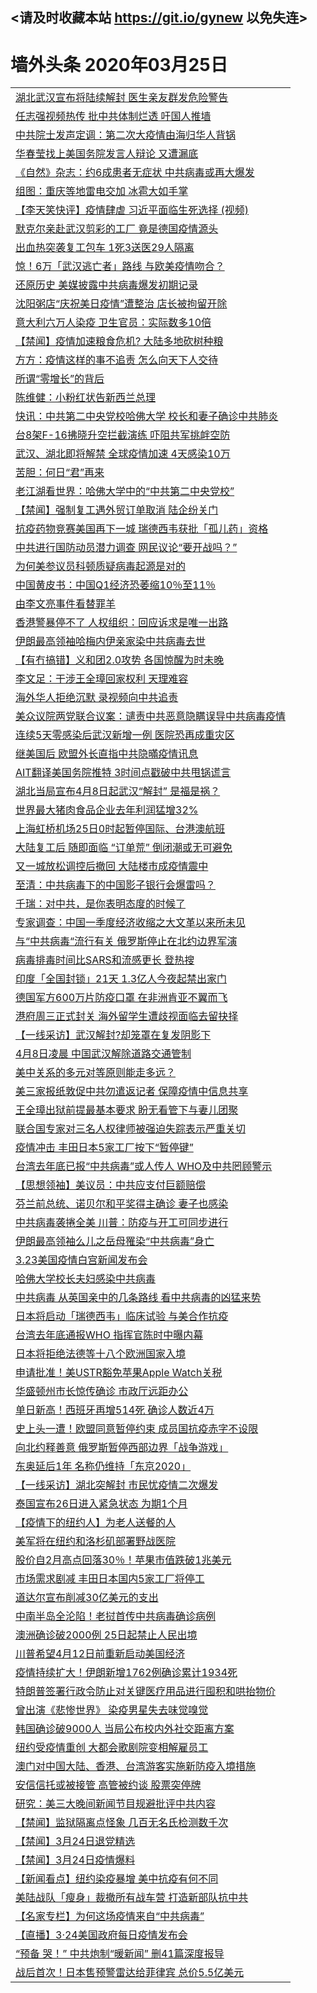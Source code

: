 ## <请及时收藏本站 https://git.io/gynew 以免失连> </a>
# 墙外头条 2020年03月25日</a>


<table>
<tr><td colspan="2" align="left"><a href="https://xfine.casa/oo.aspx?name=c1148014&key=exgxucyqmkwgvwch&from=gy">湖北武汉宣布将陆续解封 医生亲友群发危险警告</a></td></tr>
<tr><td colspan="2" align="left"><a href="https://xfine.casa/oo.aspx?name=c1148024&key=exgxucyqmkwgvwch&from=gy">任志强视频热传 批中共体制烂透 吁国人推墙</a></td></tr>
<tr><td colspan="2" align="left"><a href="https://xfine.casa/oo.aspx?name=c1148012&key=exgxucyqmkwgvwch&from=gy">中共院士发声定调：第二次大疫情由海归华人背锅</a></td></tr>
<tr><td colspan="2" align="left"><a href="https://xfine.casa/oo.aspx?name=c1148010&key=exgxucyqmkwgvwch&from=gy">华春莹找上美国务院发言人辩论 又遭漏底</a></td></tr>
<tr><td colspan="2" align="left"><a href="https://xfine.casa/oo.aspx?name=c1148054&key=exgxucyqmkwgvwch&from=gy">《自然》杂志：约6成患者无症状 中共病毒或再大爆发</a></td></tr>
<tr><td colspan="2" align="left"><a href="https://xfine.casa/oo.aspx?name=c1148077&key=exgxucyqmkwgvwch&from=gy">组图：重庆等地雷电交加 冰雹大如手掌</a></td></tr>
<tr><td colspan="2" align="left"><a href="https://xfine.casa/oo.aspx?name=c1148044&key=exgxucyqmkwgvwch&from=gy">【李天笑快评】疫情肆虐 习近平面临生死选择 (视频)</a></td></tr>
<tr><td colspan="2" align="left"><a href="https://xfine.casa/oo.aspx?name=c1148094&key=exgxucyqmkwgvwch&from=gy">默克尔亲赴武汉剪彩的工厂 竟是德国疫情源头</a></td></tr>
<tr><td colspan="2" align="left"><a href="https://xfine.casa/oo.aspx?name=c1148034&key=exgxucyqmkwgvwch&from=gy">出血热突袭复工包车 1死3送医29人隔离</a></td></tr>
<tr><td colspan="2" align="left"><a href="https://xfine.casa/oo.aspx?name=c1148029&key=exgxucyqmkwgvwch&from=gy">惊！6万「武汉逃亡者」路线 与欧美疫情吻合？</a></td></tr>
<tr><td colspan="2" align="left"><a href="https://xfine.casa/oo.aspx?name=c1148013&key=exgxucyqmkwgvwch&from=gy">还原历史 美媒披露中共病毒爆发初期记录</a></td></tr>
<tr><td colspan="2" align="left"><a href="https://xfine.casa/oo.aspx?name=c1148080&key=exgxucyqmkwgvwch&from=gy">沈阳粥店“庆祝美日疫情”遭整治 店长被拘留开除</a></td></tr>
<tr><td colspan="2" align="left"><a href="https://xfine.casa/oo.aspx?name=c1148011&key=exgxucyqmkwgvwch&from=gy">意大利六万人染疫 卫生官员：实际数多10倍</a></td></tr>
<tr><td colspan="2" align="left"><a href="https://xfine.casa/oo.aspx?name=c1148036&key=exgxucyqmkwgvwch&from=gy">【禁闻】疫情加速粮食危机? 大陆多地砍树种粮</a></td></tr>
<tr><td colspan="2" align="left"><a href="https://xfine.casa/oo.aspx?name=c1148101&key=exgxucyqmkwgvwch&from=gy">方方：疫情这样的事不追责 怎么向天下人交待</a></td></tr>
<tr><td colspan="2" align="left"><a href="https://xfine.casa/oo.aspx?name=c1148027&key=exgxucyqmkwgvwch&from=gy">所谓“零增长”的背后</a></td></tr>
<tr><td colspan="2" align="left"><a href="https://xfine.casa/oo.aspx?name=c1148015&key=exgxucyqmkwgvwch&from=gy">陈维健：小粉红状告新西兰总理</a></td></tr>
<tr><td colspan="2" align="left"><a href="https://xfine.casa/oo.aspx?name=c1148056&key=exgxucyqmkwgvwch&from=gy">快讯：中共第二中央党校哈佛大学 校长和妻子确诊中共肺炎</a></td></tr>
<tr><td colspan="2" align="left"><a href="https://xfine.casa/oo.aspx?name=c1148064&key=exgxucyqmkwgvwch&from=gy">台8架F-16拂晓升空拦截演练 吓阻共军挑衅空防</a></td></tr>
<tr><td colspan="2" align="left"><a href="https://xfine.casa/oo.aspx?name=c1148048&key=exgxucyqmkwgvwch&from=gy">武汉、湖北即将解禁  全球疫情加速 4天感染10万</a></td></tr>
<tr><td colspan="2" align="left"><a href="https://xfine.casa/oo.aspx?name=c1148037&key=exgxucyqmkwgvwch&from=gy">苦胆：何日“君”再来</a></td></tr>
<tr><td colspan="2" align="left"><a href="https://xfine.casa/oo.aspx?name=c1148050&key=exgxucyqmkwgvwch&from=gy">老江湖看世界：哈佛大学中的“中共第二中央党校”</a></td></tr>
<tr><td colspan="2" align="left"><a href="https://xfine.casa/oo.aspx?name=c1148079&key=exgxucyqmkwgvwch&from=gy">【禁闻】强制复工遇外贸订单取消 陆企纷关门</a></td></tr>
<tr><td colspan="2" align="left"><a href="https://xfine.casa/oo.aspx?name=c1148070&key=exgxucyqmkwgvwch&from=gy">抗疫药物竞赛美国再下一城 瑞德西韦获批「孤儿药」资格</a></td></tr>
<tr><td colspan="2" align="left"><a href="https://xfine.casa/oo.aspx?name=c1148055&key=exgxucyqmkwgvwch&from=gy">中共进行国防动员潜力调查 网民议论“要开战吗？”</a></td></tr>
<tr><td colspan="2" align="left"><a href="https://xfine.casa/oo.aspx?name=c1148042&key=exgxucyqmkwgvwch&from=gy">为何美参议员科顿质疑病毒起源是对的</a></td></tr>
<tr><td colspan="2" align="left"><a href="https://xfine.casa/oo.aspx?name=c1148007&key=exgxucyqmkwgvwch&from=gy">中国黄皮书：中国Q1经济恐萎缩10％至11％</a></td></tr>
<tr><td colspan="2" align="left"><a href="https://xfine.casa/oo.aspx?name=c1148026&key=exgxucyqmkwgvwch&from=gy">由李文亮事件看替罪羊</a></td></tr>
<tr><td colspan="2" align="left"><a href="https://xfine.casa/oo.aspx?name=c1148072&key=exgxucyqmkwgvwch&from=gy">香港警暴停不了 人权组织：回应诉求是唯一出路</a></td></tr>
<tr><td colspan="2" align="left"><a href="https://xfine.casa/oo.aspx?name=c1148073&key=exgxucyqmkwgvwch&from=gy">伊朗最高领袖哈梅内伊亲家染中共病毒去世</a></td></tr>
<tr><td colspan="2" align="left"><a href="https://xfine.casa/oo.aspx?name=c1148033&key=exgxucyqmkwgvwch&from=gy">【有冇搞错】义和团2.0攻势 各国惊醒为时未晚</a></td></tr>
<tr><td colspan="2" align="left"><a href="https://xfine.casa/oo.aspx?name=c1148078&key=exgxucyqmkwgvwch&from=gy">李文足：干涉王全璋回家权利 天理难容</a></td></tr>
<tr><td colspan="2" align="left"><a href="https://xfine.casa/oo.aspx?name=c1148032&key=exgxucyqmkwgvwch&from=gy">海外华人拒绝沉默 录视频向中共追责</a></td></tr>
<tr><td colspan="2" align="left"><a href="https://xfine.casa/oo.aspx?name=c1148091&key=exgxucyqmkwgvwch&from=gy">美众议院两党联合议案：谴责中共恶意隐瞒误导中共病毒疫情</a></td></tr>
<tr><td colspan="2" align="left"><a href="https://xfine.casa/oo.aspx?name=c1148061&key=exgxucyqmkwgvwch&from=gy">连续5天零感染后武汉新增一例 医院恐再成重灾区</a></td></tr>
<tr><td colspan="2" align="left"><a href="https://xfine.casa/oo.aspx?name=c1148030&key=exgxucyqmkwgvwch&from=gy">继美国后 欧盟外长直指中共隐暪疫情讯息</a></td></tr>
<tr><td colspan="2" align="left"><a href="https://xfine.casa/oo.aspx?name=c1148049&key=exgxucyqmkwgvwch&from=gy">AIT翻译美国务院推特 3时间点戳破中共甩锅谎言</a></td></tr>
<tr><td colspan="2" align="left"><a href="https://xfine.casa/oo.aspx?name=c1148083&key=exgxucyqmkwgvwch&from=gy">湖北当局宣布4月8日起武汉“解封” 是福是祸？</a></td></tr>
<tr><td colspan="2" align="left"><a href="https://xfine.casa/oo.aspx?name=c1148047&key=exgxucyqmkwgvwch&from=gy">世界最大猪肉食品企业去年利润猛增32%</a></td></tr>
<tr><td colspan="2" align="left"><a href="https://xfine.casa/oo.aspx?name=c1148097&key=exgxucyqmkwgvwch&from=gy">上海虹桥机场25日0时起暂停国际、台港澳航班</a></td></tr>
<tr><td colspan="2" align="left"><a href="https://xfine.casa/oo.aspx?name=c1148086&key=exgxucyqmkwgvwch&from=gy">大陆复工后 随即面临 “订单荒” 倒闭潮或无可避免</a></td></tr>
<tr><td colspan="2" align="left"><a href="https://xfine.casa/oo.aspx?name=c1148053&key=exgxucyqmkwgvwch&from=gy">又一城放松调控后撤回 大陆楼市成疫情震中</a></td></tr>
<tr><td colspan="2" align="left"><a href="https://xfine.casa/oo.aspx?name=c1148043&key=exgxucyqmkwgvwch&from=gy">至清：中共病毒下的中国影子银行会爆雷吗？</a></td></tr>
<tr><td colspan="2" align="left"><a href="https://xfine.casa/oo.aspx?name=c1148038&key=exgxucyqmkwgvwch&from=gy">千瑞：对中共，是你表明态度的时候了</a></td></tr>
<tr><td colspan="2" align="left"><a href="https://xfine.casa/oo.aspx?name=c1148057&key=exgxucyqmkwgvwch&from=gy">专家调查：中国一季度经济收缩之大文革以来所未见</a></td></tr>
<tr><td colspan="2" align="left"><a href="https://xfine.casa/oo.aspx?name=c1148075&key=exgxucyqmkwgvwch&from=gy">与“中共病毒“流行有关 俄罗斯停止在北约边界军演</a></td></tr>
<tr><td colspan="2" align="left"><a href="https://xfine.casa/oo.aspx?name=c1148035&key=exgxucyqmkwgvwch&from=gy">病毒排毒时间比SARS和流感更长 登热搜</a></td></tr>
<tr><td colspan="2" align="left"><a href="https://xfine.casa/oo.aspx?name=c1148028&key=exgxucyqmkwgvwch&from=gy">印度「全国封锁」21天 1.3亿人今夜起禁出家门</a></td></tr>
<tr><td colspan="2" align="left"><a href="https://xfine.casa/oo.aspx?name=c1148046&key=exgxucyqmkwgvwch&from=gy">德国军方600万片防疫口罩 在非洲肯亚不翼而飞</a></td></tr>
<tr><td colspan="2" align="left"><a href="https://xfine.casa/oo.aspx?name=c1148067&key=exgxucyqmkwgvwch&from=gy">港府周三正式封关 海外留学生遭歧视面临去留抉择</a></td></tr>
<tr><td colspan="2" align="left"><a href="https://xfine.casa/oo.aspx?name=c1148031&key=exgxucyqmkwgvwch&from=gy">【一线采访】武汉解封?却笼罩在复发阴影下</a></td></tr>
<tr><td colspan="2" align="left"><a href="https://xfine.casa/oo.aspx?name=c1148062&key=exgxucyqmkwgvwch&from=gy">4月8日凌晨 中国武汉解除道路交通管制</a></td></tr>
<tr><td colspan="2" align="left"><a href="https://xfine.casa/oo.aspx?name=c1148063&key=exgxucyqmkwgvwch&from=gy">美中关系的多元对等原则能走多远？</a></td></tr>
<tr><td colspan="2" align="left"><a href="https://xfine.casa/oo.aspx?name=c1148025&key=exgxucyqmkwgvwch&from=gy">美三家报纸敦促中共勿遣返记者 保障疫情中信息共享</a></td></tr>
<tr><td colspan="2" align="left"><a href="https://xfine.casa/oo.aspx?name=c1148069&key=exgxucyqmkwgvwch&from=gy">王全璋出狱前提最基本要求 盼无看管下与妻儿团聚</a></td></tr>
<tr><td colspan="2" align="left"><a href="https://xfine.casa/oo.aspx?name=c1148066&key=exgxucyqmkwgvwch&from=gy">联合国专家对三名人权律师被强迫失踪表示严重关切</a></td></tr>
<tr><td colspan="2" align="left"><a href="https://xfine.casa/oo.aspx?name=c1148009&key=exgxucyqmkwgvwch&from=gy">疫情冲击 丰田日本5家工厂按下“暂停键”</a></td></tr>
<tr><td colspan="2" align="left"><a href="https://xfine.casa/oo.aspx?name=c1148093&key=exgxucyqmkwgvwch&from=gy">台湾去年底已报“中共病毒”或人传人 WHO及中共罔顾警示</a></td></tr>
<tr><td colspan="2" align="left"><a href="https://xfine.casa/oo.aspx?name=c1148100&key=exgxucyqmkwgvwch&from=gy">【思想领袖】美议员：中共应支付巨额赔偿</a></td></tr>
<tr><td colspan="2" align="left"><a href="https://xfine.casa/oo.aspx?name=c1148099&key=exgxucyqmkwgvwch&from=gy">芬兰前总统、诺贝尔和平奖得主确诊 妻子也感染</a></td></tr>
<tr><td colspan="2" align="left"><a href="https://xfine.casa/oo.aspx?name=c1148017&key=exgxucyqmkwgvwch&from=gy">中共病毒袭捲全美 川普：防疫与开工可同步进行</a></td></tr>
<tr><td colspan="2" align="left"><a href="https://xfine.casa/oo.aspx?name=c1148082&key=exgxucyqmkwgvwch&from=gy">伊朗最高领袖么儿之岳母罹染“中共病毒”身亡</a></td></tr>
<tr><td colspan="2" align="left"><a href="https://xfine.casa/oo.aspx?name=c1148087&key=exgxucyqmkwgvwch&from=gy">3.23美国疫情白宫新闻发布会</a></td></tr>
<tr><td colspan="2" align="left"><a href="https://xfine.casa/oo.aspx?name=c1148041&key=exgxucyqmkwgvwch&from=gy">哈佛大学校长夫妇感染中共病毒</a></td></tr>
<tr><td colspan="2" align="left"><a href="https://xfine.casa/oo.aspx?name=c1148084&key=exgxucyqmkwgvwch&from=gy">中共病毒 从英国亲中的几条路线 看中共病毒的凶猛来势</a></td></tr>
<tr><td colspan="2" align="left"><a href="https://xfine.casa/oo.aspx?name=c1148095&key=exgxucyqmkwgvwch&from=gy">日本将启动「瑞德西韦」临床试验 与美合作抗疫</a></td></tr>
<tr><td colspan="2" align="left"><a href="https://xfine.casa/oo.aspx?name=c1148088&key=exgxucyqmkwgvwch&from=gy">台湾去年底通报WHO 指挥官陈时中曝内幕</a></td></tr>
<tr><td colspan="2" align="left"><a href="https://xfine.casa/oo.aspx?name=c1148074&key=exgxucyqmkwgvwch&from=gy">日本将拒绝法德等十八个欧洲国家入境</a></td></tr>
<tr><td colspan="2" align="left"><a href="https://xfine.casa/oo.aspx?name=c1148020&key=exgxucyqmkwgvwch&from=gy">申请批准！美USTR豁免苹果Apple Watch关税</a></td></tr>
<tr><td colspan="2" align="left"><a href="https://xfine.casa/oo.aspx?name=c1148096&key=exgxucyqmkwgvwch&from=gy">华盛顿州市长惊传确诊 市政厅远距办公</a></td></tr>
<tr><td colspan="2" align="left"><a href="https://xfine.casa/oo.aspx?name=c1148040&key=exgxucyqmkwgvwch&from=gy">单日新高！西班牙再增514死 确诊人数近4万</a></td></tr>
<tr><td colspan="2" align="left"><a href="https://xfine.casa/oo.aspx?name=c1148016&key=exgxucyqmkwgvwch&from=gy">史上头一遭！欧盟同意暂停约束 成员国抗疫赤字不设限</a></td></tr>
<tr><td colspan="2" align="left"><a href="https://xfine.casa/oo.aspx?name=c1148090&key=exgxucyqmkwgvwch&from=gy">向北约释善意 俄罗斯暂停西部边界「战争游戏」</a></td></tr>
<tr><td colspan="2" align="left"><a href="https://xfine.casa/oo.aspx?name=c1148045&key=exgxucyqmkwgvwch&from=gy">东奥延后1年 名称仍维持「东京2020」</a></td></tr>
<tr><td colspan="2" align="left"><a href="https://xfine.casa/oo.aspx?name=c1148052&key=exgxucyqmkwgvwch&from=gy">【一线采访】湖北突解封 市民忧疫情二次爆发</a></td></tr>
<tr><td colspan="2" align="left"><a href="https://xfine.casa/oo.aspx?name=c1148098&key=exgxucyqmkwgvwch&from=gy">泰国宣布26日进入紧急状态 为期1个月</a></td></tr>
<tr><td colspan="2" align="left"><a href="https://xfine.casa/oo.aspx?name=c1148089&key=exgxucyqmkwgvwch&from=gy">【疫情下的纽约人】为老人送餐的人</a></td></tr>
<tr><td colspan="2" align="left"><a href="https://xfine.casa/oo.aspx?name=c1148059&key=exgxucyqmkwgvwch&from=gy">美军将在纽约和洛杉矶部署野战医院</a></td></tr>
<tr><td colspan="2" align="left"><a href="https://xfine.casa/oo.aspx?name=c1148018&key=exgxucyqmkwgvwch&from=gy">股价自2月高点回落30％！苹果市值跌破1兆美元</a></td></tr>
<tr><td colspan="2" align="left"><a href="https://xfine.casa/oo.aspx?name=c1148019&key=exgxucyqmkwgvwch&from=gy">市场需求剧减 丰田日本国内5家工厂将停工</a></td></tr>
<tr><td colspan="2" align="left"><a href="https://xfine.casa/oo.aspx?name=c1148071&key=exgxucyqmkwgvwch&from=gy">道达尔宣布削减30亿美元的支出</a></td></tr>
<tr><td colspan="2" align="left"><a href="https://xfine.casa/oo.aspx?name=c1148092&key=exgxucyqmkwgvwch&from=gy">中南半岛全沦陷！老挝首传中共病毒确诊病例</a></td></tr>
<tr><td colspan="2" align="left"><a href="https://xfine.casa/oo.aspx?name=c1148039&key=exgxucyqmkwgvwch&from=gy">澳洲确诊破2000例 25日起禁止人民出境</a></td></tr>
<tr><td colspan="2" align="left"><a href="https://xfine.casa/oo.aspx?name=c1148085&key=exgxucyqmkwgvwch&from=gy">川普希望4月12日前重新启动美国经济</a></td></tr>
<tr><td colspan="2" align="left"><a href="https://xfine.casa/oo.aspx?name=c1148068&key=exgxucyqmkwgvwch&from=gy">疫情持续扩大！伊朗新增1762例确诊累计1934死</a></td></tr>
<tr><td colspan="2" align="left"><a href="https://xfine.casa/oo.aspx?name=c1148058&key=exgxucyqmkwgvwch&from=gy">特朗普签署行政令防止对关键医疗用品进行囤积和哄抬物价</a></td></tr>
<tr><td colspan="2" align="left"><a href="https://xfine.casa/oo.aspx?name=c1148051&key=exgxucyqmkwgvwch&from=gy">曾出演《悲惨世界》 染疫男星失去味觉嗅觉</a></td></tr>
<tr><td colspan="2" align="left"><a href="https://xfine.casa/oo.aspx?name=c1148081&key=exgxucyqmkwgvwch&from=gy">韩国确诊破9000人 当局公布校内外社交距离方案</a></td></tr>
<tr><td colspan="2" align="left"><a href="https://xfine.casa/oo.aspx?name=c1148065&key=exgxucyqmkwgvwch&from=gy">纽约受疫情重创 大都会歌剧院变相解雇员工</a></td></tr>
<tr><td colspan="2" align="left"><a href="https://xfine.casa/oo.aspx?name=c1148060&key=exgxucyqmkwgvwch&from=gy">澳门对中国大陆、香港、台湾游客实施新防疫入境措施</a></td></tr>
<tr><td colspan="2" align="left"><a href="https://xfine.casa/oo.aspx?name=c1148106&key=exgxucyqmkwgvwch&from=gy">安信信托或被接管 高管被约谈 股票突停牌</a></td></tr>
<tr><td colspan="2" align="left"><a href="https://xfine.casa/oo.aspx?name=c1148104&key=exgxucyqmkwgvwch&from=gy">研究：美三大晚间新闻节目规避批评中共内容</a></td></tr>
<tr><td colspan="2" align="left"><a href="https://xfine.casa/oo.aspx?name=c1148108&key=exgxucyqmkwgvwch&from=gy">【禁闻】监狱隔离点怪象 几百无名氏检测数千次</a></td></tr>
<tr><td colspan="2" align="left"><a href="https://xfine.casa/oo.aspx?name=c1148111&key=exgxucyqmkwgvwch&from=gy">【禁闻】3月24日退党精选</a></td></tr>
<tr><td colspan="2" align="left"><a href="https://xfine.casa/oo.aspx?name=c1148109&key=exgxucyqmkwgvwch&from=gy">【禁闻】3月24日疫情爆料</a></td></tr>
<tr><td colspan="2" align="left"><a href="https://xfine.casa/oo.aspx?name=c1148076&key=exgxucyqmkwgvwch&from=gy">【新闻看点】纽约染疫暴增 美中抗疫有何不同</a></td></tr>
<tr><td colspan="2" align="left"><a href="https://xfine.casa/oo.aspx?name=c1148113&key=exgxucyqmkwgvwch&from=gy">美陆战队「瘦身」裁撤所有战车营 打造新部队抗中共</a></td></tr>
<tr><td colspan="2" align="left"><a href="https://xfine.casa/oo.aspx?name=c1148107&key=exgxucyqmkwgvwch&from=gy">【名家专栏】为何这场疫情来自“中共病毒”</a></td></tr>
<tr><td colspan="2" align="left"><a href="https://xfine.casa/oo.aspx?name=c1148105&key=exgxucyqmkwgvwch&from=gy">【直播】3·24美国政府每日疫情发布会</a></td></tr>
<tr><td colspan="2" align="left"><a href="https://xfine.casa/oo.aspx?name=c1148110&key=exgxucyqmkwgvwch&from=gy">“预备 哭！” 中共炮制“暖新闻” 删41篇深度报导</a></td></tr>
<tr><td colspan="2" align="left"><a href="https://xfine.casa/oo.aspx?name=c1148114&key=exgxucyqmkwgvwch&from=gy">战后首次！日本售预警雷达给菲律宾 总价5.5亿美元</a></td></tr>

</table>
